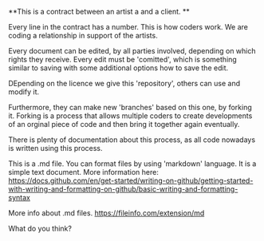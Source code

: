**This is a contract between an artist a and a client. **

Every line in the contract has a number. This is how coders work. We are coding a relationship in support of the artists. 

Every document can be edited, by all parties involved, depending on which rights they receive. 
Every edit must be 'comitted', which is something similar to saving with some additional options how to save the edit. 

DEpending on the licence we give this 'repository', others can use and modify it. 

Furthermore, they can make new 'branches' based on this one, by forking it. Forking is a process that allows multiple 
coders to create developments of an orginal piece of code and then bring it together again eventually.

There is plenty of documentation about this process, as all code nowadays is written using this process. 

This is a .md file. You can format files by using 'markdown' language. It is a simple text document. More information here: https://docs.github.com/en/get-started/writing-on-github/getting-started-with-writing-and-formatting-on-github/basic-writing-and-formatting-syntax

More info about .md files. https://fileinfo.com/extension/md 

What do you think? 
